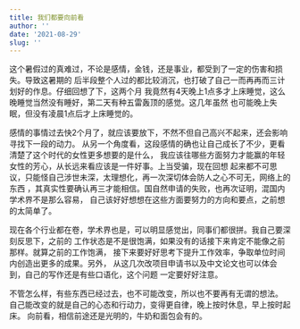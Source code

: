 ```yaml
---
title: 我们都要向前看
author: ''
date: '2021-08-29'
slug: ''
---
```


这个暑假过的真难过，不论是感情，金钱，还是事业，都受到了一定的伤害和损失。导致这暑期的
后半段整个人过的都比较消沉，也打破了自己一而再再而三计划好的作息。仔细回想了下，这两个月
我竟然有4天晚上1点多才上床睡觉，这么晚睡觉当然没有睡好，第二天有种五雷轰顶的感觉。这几年虽然
也可能晚上失眠，但没有凌晨1点后才上床睡觉的。

感情的事情过去快2个月了，就应该要放下，不然不但自己高兴不起来，还会影响寻找下一段的动力。
从另一个角度看，这段感情的确也让自己成长了不少，更看清楚了这个时代的女性更多想要的是什么，
我应该往哪些方面努力才能赢的年轻女性的芳心，从长远来看应该是一件好事。上当受骗，现在回想
起来都不可思议，只能怪自己涉世未深，太理想化，再一次深切体会防人之心不可无，网络上的东西
，其真实性要确认再三才能相信。国自然申请的失败，也再次证明，混国内学术界不是那么容易，
自己该好好想想在这些方面要努力的方向和要点，之前想的太简单了。

现在各个行业都在卷，学术界也是，可以明显感觉出，同事们都很拼。我自己要深刻反思下，之前的
工作状态是不是很饱满，如果没有的话接下来肯定不能像之前那样。就算之前的工作饱满，
接下来要好好思考下提升工作效率，争取单位时间内创造出更多的成果。另外，
从这几次改项目申请书以及中文论文也可以体会到，自己的写作还是有些口语化，这个问题
一定要好好注意。

不管怎么样，有些东西已经过去，也不可能改变，所以也不要再有无谓的想法。
自己能改变的就是自己的心态和行动力，变得更自律，晚上按时休息，早上按时起床。
向前看，相信前途还是光明的，牛奶和面包会有的。

